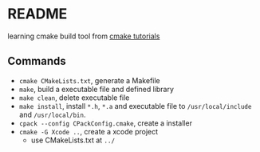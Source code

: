 # README
learning cmake build tool from [cmake tutorials](https://lellansin.gitbooks.io/cmake/content/)

## Commands
- `cmake CMakeLists.txt`, generate a Makefile
- `make`, build a executable file and defined library
- `make clean`, delete executable file
- `make install`, install `*.h`, `*.a` and executable file to `/usr/local/include` and `/usr/local/bin`.
- `cpack --config CPackConfig.cmake`, create a installer
- `cmake -G Xcode ..`, create a xcode project
    - use CMakeLists.txt at `../`